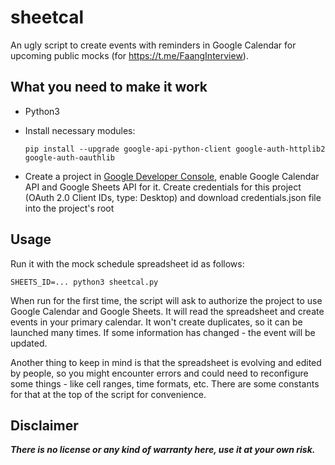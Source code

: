 # sheetcal
An ugly script to create events with reminders in Google Calendar for upcoming public mocks (for https://t.me/FaangInterview).

## What you need to make it work
* Python3
* Install necessary modules:

  ```pip install --upgrade google-api-python-client google-auth-httplib2 google-auth-oauthlib```
* Create a project in [Google Developer Console](https://console.developers.google.com/apis/dashboard), enable Google Calendar API and Google Sheets API for it. Create credentials for this project (OAuth 2.0 Client IDs, type: Desktop) and download credentials.json file into the project's root

## Usage
Run it with the mock schedule spreadsheet id as follows:

 ```SHEETS_ID=... python3 sheetcal.py```

When run for the first time, the script will ask to authorize the project to use Google Calendar and Google Sheets. It will read the spreadsheet and create events in your primary calendar. It won't create duplicates, so it can be launched many times. If some information has changed - the event will be updated.

Another thing to keep in mind is that the spreadsheet is evolving and edited by people, so you might encounter errors and could need to reconfigure some things - like cell ranges, time formats, etc. There are some constants for that at the top of the script for convenience.

## Disclaimer
***There is no license or any kind of warranty here, use it at your own risk.***
